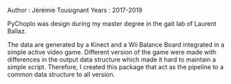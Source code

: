 Author : Jérémie Tousignant 
Years : 2017-2019

PyChoplo was design during my master degree in the gait lab of Laurent Ballaz. 

The data are generated by a Kinect and a Wii Balance Board integrated in a simple active video game. 
Different version of the game were made with differences in the output data structure which made it hard
to maintain a simple script. Therefore, I created this package that act as the pipeline to a common data structure to all version. 

